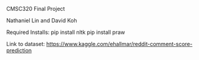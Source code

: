 CMSC320 Final Project

Nathaniel Lin and David Koh

Required Installs:
pip install nltk
pip install praw

Link to dataset: https://www.kaggle.com/ehallmar/reddit-comment-score-prediction

